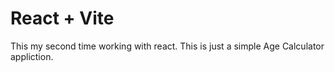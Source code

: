 # React + Vite

This my second time working with react. This is just a simple Age Calculator appliction.